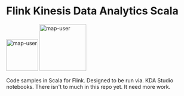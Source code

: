 # Flink Kinesis Data Analytics Scala

<img width="85" alt="map-user" src="https://img.shields.io/badge/views-128-green"> <img width="125" alt="map-user" src="https://img.shields.io/badge/unique visits-024-green">

Code samples in Scala for Flink. Designed to be run via. KDA Studio notebooks. There isn't to much in this repo yet. It need more work.
